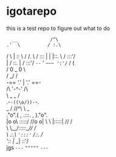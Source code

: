 # igotarepo
this is a test repo to figure out what to do

      __            /^\
    .'  \          / :.\   
   /     \         | :: \ 
  /   /.  \       / ::: | 
 |    |::. \     / :::'/  
 |   / \::. |   / :::'/
 `--`   \'  `~~~ ':'/`
         /         (    
        /   0 _ 0   \   
      \/     \_/     \/  
    -== '.'   |   '.' ==-   
      /\    '-^-'    /\    
        \   _   _   /             
       .-`-((\o/))-`-.   
  _   /     //^\\     \   _    
."o".(    , .:::. ,    )."o".  
|o  o\\    \:::::/    //o  o| 
 \    \\   |:::::|   //    /   
  \    \\__/:::::\__//    /   
   \ .:.\  `':::'`  /.:. /      
    \':: |_       _| ::'/  
 jgs `---` `"""""` `---`
